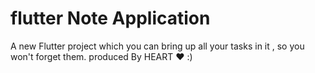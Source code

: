 # flutter Note Application

A new Flutter project which you can bring up all your tasks in it , so you won't forget them.
produced By HEART ❤️ :)

